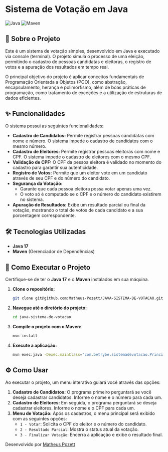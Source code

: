# Sistema de Votação em Java

![Java](https://img.shields.io/badge/Java-17-blue?style=for-the-badge&logo=java)
![Maven](https://img.shields.io/badge/Maven-4.0.0-red?style=for-the-badge&logo=apache-maven)


## 📖 Sobre o Projeto

Este é um sistema de votação simples, desenvolvido em Java e executado via console (terminal). O projeto simula o processo de uma eleição, permitindo o cadastro de pessoas candidatas e eleitoras, o registro de votos e a apuração dos resultados em tempo real.

O principal objetivo do projeto é aplicar conceitos fundamentais de Programação Orientada a Objetos (POO), como abstração, encapsulamento, herança e polimorfismo, além de boas práticas de programação, como tratamento de exceções e a utilização de estruturas de dados eficientes.

## ✨ Funcionalidades

O sistema possui as seguintes funcionalidades:

-   **Cadastro de Candidatos:** Permite registrar pessoas candidatas com nome e número. O sistema impede o cadastro de candidatos com o mesmo número.
-   **Cadastro de Eleitores:** Permite registrar pessoas eleitoras com nome e CPF. O sistema impede o cadastro de eleitores com o mesmo CPF.
-   **Validação de CPF:** O CPF da pessoa eleitora é validado no momento do cadastro para garantir sua autenticidade.
-   **Registro de Votos:** Permite que um eleitor vote em um candidato através de seu CPF e do número do candidato.
-   **Segurança da Votação:**
    -   Garante que cada pessoa eleitora possa votar apenas uma vez.
    -   O voto só é computado se o CPF e o número do candidato existirem no sistema.
-   **Apuração de Resultados:** Exibe um resultado parcial ou final da votação, mostrando o total de votos de cada candidato e a sua porcentagem correspondente.

## 🛠️ Tecnologias Utilizadas

-   **Java 17**
-   **Maven** (Gerenciador de Dependências)

## 🚀 Como Executar o Projeto

Certifique-se de ter o **Java 17** e o **Maven** instalados em sua máquina.

1.  **Clone o repositório:**
    ```bash
    git clone git@github.com:Matheus-Pozett/JAVA-SISTEMA-DE-VOTACAO.git
    ```

2.  **Navegue até o diretório do projeto:**
    ```bash
    cd java-sistema-de-votacao
    ```

3.  **Compile o projeto com o Maven:**
    ```bash
    mvn install
    ```

4.  **Execute a aplicação:**
    ```bash
    mvn exec:java -Dexec.mainClass="com.betrybe.sistemadevotacao.Principal"
    ```

## ⚙️ Como Usar

Ao executar o projeto, um menu interativo guiará você através das opções:

1.  **Cadastro de Candidatos:** O programa primeiro perguntará se você deseja cadastrar candidatos. Informe o nome e o número para cada um.
2.  **Cadastro de Eleitores:** Em seguida, o programa perguntará se deseja cadastrar eleitores. Informe o nome e o CPF para cada um.
3.  **Menu de Votação:** Após os cadastros, o menu principal será exibido com as seguintes opções:
    -   `1 - Votar`: Solicita o CPF do eleitor e o número do candidato.
    -   `2 - Resultado Parcial`: Mostra o status atual da votação.
    -   `3 - Finalizar Votação`: Encerra a aplicação e exibe o resultado final.

Desenvolvido por [Matheus Pozett](https://www.linkedin.com/in/matheus-pozett/)